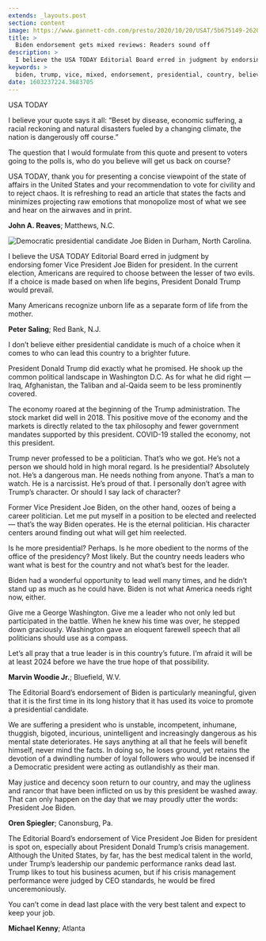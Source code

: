 ```yaml
--- 
extends: _layouts.post 
section: content 
image: https://www.gannett-cdn.com/presto/2020/10/20/USAT/5b675149-2620-435b-ab20-10e77adad700-AP_Election_2020_Biden.jpg?crop=1709,961,x0,y86&width=1709&height=961&format=pjpg&auto=webp 
title: > 
  Biden endorsement gets mixed reviews: Readers sound off 
description: > 
  I believe the USA TODAY Editorial Board erred in judgment by endorsing fomer Vice President Joe Biden for president.Former Vice President Joe Biden, on the other hand, oozes of being a career politician.But the country needs leaders who want what is best for the country and not what’s best for the leader.That can only happen on the day that we may proudly utter the words: President Joe Biden.The Editorial Board’s endorsement of Vice President Joe Biden for president is spot on, especially about President Donald Trump’s crisis management. 
keywords: > 
  biden, trump, vice, mixed, endorsement, presidential, country, believe, gets, joe, best, washington, president, readers, sound, reviews 
date: 1603237224.3683705 
--- 
```

<div><p class="gnt_ar_pb">USA TODAY</p><p class="gnt_ar_b_p">I believe your quote says it all: &#8220;Beset by disease, economic suffering, a racial reckoning and natural disasters fueled by a changing climate, the nation is dangerously off course.&#8221;&#160;</p><p class="gnt_ar_b_p">The question that I would formulate from this quote and present to voters going to the polls is, who do you believe will get us back on course?</p><p class="gnt_ar_b_p">USA TODAY, thank you for presenting a concise viewpoint of the state of affairs in the United States and your recommendation to vote for civility and to reject chaos. It is refreshing to read an article that states the facts and minimizes projecting raw emotions that monopolize most of what we see and hear on the airwaves and in print.</p><p class="gnt_ar_b_p"><strong>John A.&#160;Reaves</strong>; Matthews,&#160;N.C.</p><img class="gnt_em_img_i" alt="Democratic presidential candidate Joe Biden in Durham, North Carolina."><p class="gnt_em_img_ccw gnt_em_img_ccw__cap gnt_em_img_ccw__crd"></p><p class="gnt_ar_b_p">I believe the USA TODAY Editorial Board erred in judgment by endorsing&#160;fomer&#160;Vice President Joe Biden for president. In the current election, Americans are required to choose between the lesser of two evils. If a choice is made based on when life begins, President Donald Trump would prevail.&#160;</p><p class="gnt_ar_b_p">Many Americans recognize unborn life as a separate form of life from the mother.&#160;</p><p class="gnt_ar_b_p"><strong>Peter&#160;Saling</strong>; Red Bank,&#160;N.J.</p><p class="gnt_ar_b_p">I don&#8217;t believe either presidential candidate is much of a choice when it comes to who can lead this country to a brighter future.</p><p id="~ad-slot-7103-usatoday-native-article_link-news-opinion-2" class="gnt_x_sl gnt_x_al"></p><p class="gnt_ar_b_p">President&#160;Donald&#160;Trump did exactly what he promised. He shook up the common political landscape in Washington&#160;D.C. As for what he did right &#8212; Iraq, Afghanistan, the Taliban and&#160;al-Qaida&#160;seem to be less prominently covered.&#160;</p><p class="gnt_ar_b_p">The economy roared at the beginning of the Trump administration. The stock market did well in 2018. This positive move of the economy and the markets is directly related to the tax philosophy and fewer government mandates supported by this president.&#160;COVID-19 stalled the economy, not this president.</p><p id="~ad-slot-7103-usatoday-native-article_link-news-opinion-3" class="gnt_x_sl gnt_x_al"></p><p class="gnt_ar_b_p">Trump never professed to be a politician. That&#8217;s who we got. He&#8217;s not a person we should hold in high moral regard. Is he presidential? Absolutely not. He&#8217;s a dangerous man. He needs nothing from anyone. That&#8217;s a man to watch. He is a narcissist. He&#8217;s proud of that. I personally don&#8217;t agree with Trump&#8217;s character. Or should I say lack of character?&#160;</p><p class="gnt_ar_b_p">Former Vice President Joe Biden, on the other hand, oozes of being a career politician. Let me put myself in a position to be elected and reelected &#8212; that&#8217;s the way Biden operates. He is the eternal politician. His character centers around finding out what will get him reelected.&#160;</p><p class="gnt_ar_b_p">Is he more presidential? Perhaps. Is he more obedient to the norms of the office of the presidency? Most likely. But the country needs leaders who want what is best for the country and not what&#8217;s best for the leader.&#160;</p><p class="gnt_ar_b_p">Biden had a wonderful opportunity to lead well many times, and he didn&#8217;t stand up as much as he could have. Biden is not what America needs right now, either.</p><p class="gnt_ar_b_p">Give me a George Washington. Give me a leader who not only led but participated in the battle. When he knew his time was over, he stepped down graciously. Washington gave an eloquent farewell speech that all politicians should use as a compass.&#160;</p><p class="gnt_ar_b_p">Let&#8217;s all pray that a true leader is in this country&#8217;s future. I&#8217;m afraid it will be at least 2024 before we have the true hope of that possibility.</p><p class="gnt_ar_b_p"><strong>Marvin&#160;Woodie&#160;Jr.</strong>; Bluefield,&#160;W.V.&#160;</p><p class="gnt_ar_b_p">The Editorial Board&#8217;s endorsement of Biden is particularly meaningful, given that it is the first time in its long history that it has used its voice to promote a presidential candidate.</p><p class="gnt_ar_b_p">We are suffering a president who is unstable, incompetent, inhumane, thuggish, bigoted, incurious, unintelligent and increasingly dangerous as his mental state deteriorates. He says anything at all that he feels will benefit himself, never mind the facts. In doing so, he loses ground, yet retains the devotion of a dwindling number of loyal followers who would be incensed if a Democratic president were acting as outlandishly as their man.</p><p id="~ad-slot-7103-usatoday-native-article_link-news-opinion-4" class="gnt_x_sl gnt_x_al"></p><p class="gnt_ar_b_p">May justice and decency soon return to our country, and may the ugliness and rancor that have been inflicted on us by this president be washed away. That can only happen on the day that we may proudly utter the words: President Joe Biden.</p><p class="gnt_ar_b_p"><strong>Oren&#160;Spiegler</strong>; Canonsburg, Pa.</p><p class="gnt_ar_b_p">The Editorial Board&#8217;s endorsement of&#160;Vice President Joe&#160;Biden for president is spot on, especially about President&#160;Donald&#160;Trump&#8217;s crisis management. Although the United States, by far, has the best medical talent in the world, under Trump&#8217;s leadership our pandemic performance ranks dead last. Trump likes to tout his business acumen, but if his crisis management performance were judged by CEO standards, he would be fired unceremoniously.&#160;</p><p class="gnt_ar_b_p">You can&#8217;t come in dead last place with the very best talent and expect to keep your job.</p><p class="gnt_ar_b_p"><strong>Michael Kenny</strong>; Atlanta</p></div>